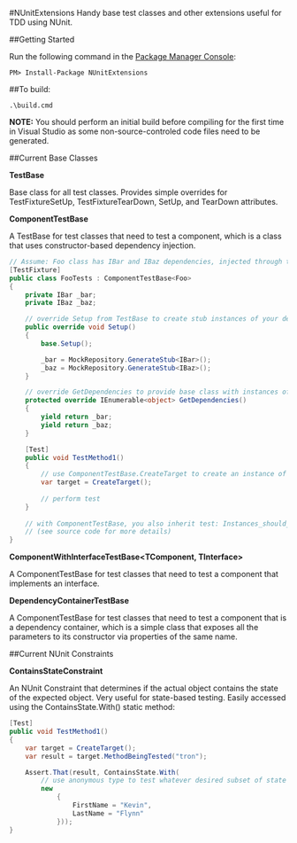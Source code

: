 #NUnitExtensions
Handy base test classes and other extensions useful for TDD using NUnit.

##Getting Started

Run the following command in the [Package Manager Console](http://docs.nuget.org/docs/start-here/using-the-package-manager-console):

    PM> Install-Package NUnitExtensions

##To build:

    .\build.cmd

**NOTE:** You should perform an initial build before compiling for the first time in Visual Studio as some non-source-controled code files need to be generated.

##Current Base Classes

**TestBase**

Base class for all test classes.  Provides simple overrides for TestFixtureSetUp, TestFixtureTearDown, SetUp, and TearDown attributes.

**ComponentTestBase<TComponent>**

A TestBase for test classes that need to test a component, which is a class that uses constructor-based dependency injection.

```cs
// Assume: Foo class has IBar and IBaz dependencies, injected through the constructor
[TestFixture]
public class FooTests : ComponentTestBase<Foo>
{
    private IBar _bar;
    private IBaz _baz;

    // override Setup from TestBase to create stub instances of your dependencies
    public override void Setup()
    {
        base.Setup();

        _bar = MockRepository.GenerateStub<IBar>();
        _baz = MockRepository.GenerateStub<IBaz>();
    }

    // override GetDependencies to provide base class with instances of your dependencies
    protected override IEnumerable<object> GetDependencies()
    {
        yield return _bar;
        yield return _baz;
    }

    [Test]
    public void TestMethod1()
    {
        // use ComponentTestBase.CreateTarget to create an instance of the class under test with mocked dependencies
        var target = CreateTarget();
        
        // perform test
    }
    
    // with ComponentTestBase, you also inherit test: Instances_should_require_their_dependencies
    // (see source code for more details)
}
```

**ComponentWithInterfaceTestBase<TComponent, TInterface>**

A ComponentTestBase<TComponent> for test classes that need to test a component that implements an interface.

**DependencyContainerTestBase<TDependencyContainer>**

A ComponentTestBase<TComponent> for test classes that need to test a component that is a dependency container, which is a simple class that exposes all the parameters to its constructor via properties of the same name.
    
##Current NUnit Constraints

**ContainsStateConstraint**

An NUnit Constraint that determines if the actual object contains the state of the expected object.  Very useful for state-based testing.  Easily accessed using the ContainsState.With() static method:

```cs
[Test]
public void TestMethod1()
{
    var target = CreateTarget();
    var result = target.MethodBeingTested("tron");

    Assert.That(result, ContainsState.With(
        // use anonymous type to test whatever desired subset of state
        new
            {
                FirstName = "Kevin",
                LastName = "Flynn"
            }));
}
```
